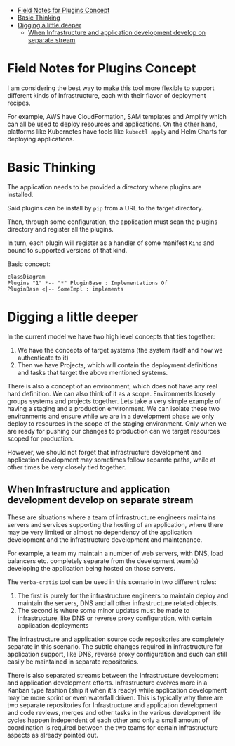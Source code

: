 
- [Field Notes for Plugins Concept](#field-notes-for-plugins-concept)
- [Basic Thinking](#basic-thinking)
- [Digging a little deeper](#digging-a-little-deeper)
  - [When Infrastructure and application development develop on separate stream](#when-infrastructure-and-application-development-develop-on-separate-stream)


# Field Notes for Plugins Concept

I am considering the best way to make this tool more flexible to support different kinds of Infrastructure, each with their flavor of deployment recipes.

For example, AWS have CloudFormation, SAM templates and Amplify which can all be used to deploy resources and applications. On the other hand, platforms like Kubernetes have tools like `kubectl apply` and Helm Charts for deploying applications.

# Basic Thinking

The application needs to be provided a directory where plugins are installed.

Said plugins can be install by `pip` from a URL to the target directory.

Then, through some configuration, the application must scan the plugins directory and register all the plugins.

In turn, each plugin will register as a handler of some manifest `Kind` and bound to supported versions of that kind.

Basic concept:

```mermaid
classDiagram
Plugins "1" *-- "*" PluginBase : Implementations Of
PluginBase <|-- SomeImpl : implements
```

# Digging a little deeper

In the current model we have two high level concepts that ties together:

1. We have the concepts of target systems (the system itself and how we authenticate to it)
2. Then we have Projects, which will contain the deployment definitions and tasks that target the above mentioned systems.

There is also a concept of an environment, which does not have any real hard definition. We can also think of it as a scope. Environments loosely groups systems and projects together. Lets take a very simple example of having a staging and a production environment. We can isolate these two environments and ensure while we are in a development phase we only deploy to resources in the scope of the staging environment. Only when we are ready for pushing our changes to production can we target resources scoped for production.

However, we should not forget that infrastructure development and application development may sometimes follow separate paths, while at other times be very closely tied together.

## When Infrastructure and application development develop on separate stream

These are situations where a team of infrastructure engineers maintains servers and services supporting the hosting of an application, where there may be very limited or almost no dependency of the application development and the infrastructure development and maintenance. 

For example, a team my maintain a number of web servers, with DNS, load balancers etc. completely separate from the development team(s) developing the application being hosted on those servers.

The `verba-cratis` tool can be used in this scenario in two different roles:

1. The first is purely for the infrastructure engineers to maintain deploy and maintain the servers, DNS and all other infrastructure related objects.
2. The second is where some minor updates must be made to infrastructure, like DNS or reverse proxy configuration, with certain application deployments

The infrastructure and application source code repositories are completely separate in this scenario. The subtle changes required in infrastructure for application support, like DNS, reverse proxy configuration and such can still easily be maintained in separate repositories.

There is also separated streams between the Infrastructure development and application development efforts. Infrastructure evolves more in a Kanban type fashion (ship it when it's ready) while application development may be more sprint or even waterfall driven. This is typically why there are two separate repositories for Infrastructure and application development and code reviews, merges and other tasks in the various development life cycles happen independent of each other and only a small amount of coordination is required between the two teams for certain infrastructure aspects as already pointed out.
